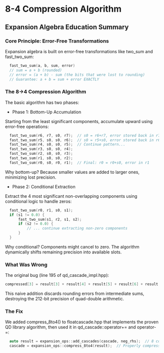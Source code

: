 # 8-4 Compression Algorithm

## Expansion Algebra Education Summary

### Core Principle: Error-Free Transformations

  Expansion algebra is built on error-free transformations like two_sum and fast_two_sum:

```cpp
  fast_two_sum(a, b, sum, error)
  // sum = a + b (rounded)
  // error = (a + b) - sum (the bits that were lost to rounding)
  // Guarantee: a + b = sum + error EXACTLY
```

### The 8→4 Compression Algorithm

  The basic algorithm has two phases:

   - Phase 1: Bottom-Up Accumulation

  Starting from the least significant components, accumulate upward using error-free operations:

```cpp
  fast_two_sum(r6, r7, s0, r7);  // s0 = r6+r7, error stored back in r7
  fast_two_sum(r5, s0, s0, r6);  // s0 = r5+s0, error stored back in r6
  fast_two_sum(r4, s0, s0, r5);  // Continue pattern...
  fast_two_sum(r3, s0, s0, r4);
  fast_two_sum(r2, s0, s0, r3);
  fast_two_sum(r1, s0, s0, r2);
  fast_two_sum(r0, s0, r0, r1);  // Final: r0 = r0+s0, error in r1
```

  Why bottom-up? Because smaller values are added to larger ones, minimizing lost precision.

   - Phase 2: Conditional Extraction

  Extract the 4 most significant non-overlapping components using conditional logic to handle zeros:

```cpp
  fast_two_sum(r0, r1, s0, s1);
  if (s1 != 0.0) {
      fast_two_sum(s1, r2, s1, s2);
      if (s2 != 0.0) {
          // ... continue extracting non-zero components
      }
  }
```

  Why conditional? Components might cancel to zero. The algorithm dynamically shifts remaining precision into available slots.

### What Was Wrong

The original bug (line 195 of qd_cascade_impl.hpp):

```cpp
compressed[3] = result[3] + result[4] + result[5] + result[6] + result[7];  // WRONG!
```

This naive addition discards rounding errors from intermediate sums, destroying the 212-bit precision of quad-double arithmetic.

### The Fix

We added compress_8to4() to floatcascade.hpp that implements the proven QD library algorithm, then used it in qd_cascade::operator+= and operator-=:

```cpp
  auto result = expansion_ops::add_cascades(cascade, neg_rhs);  // 8 components
  cascade = expansion_ops::compress_8to4(result);  // Properly compress to 4
```

